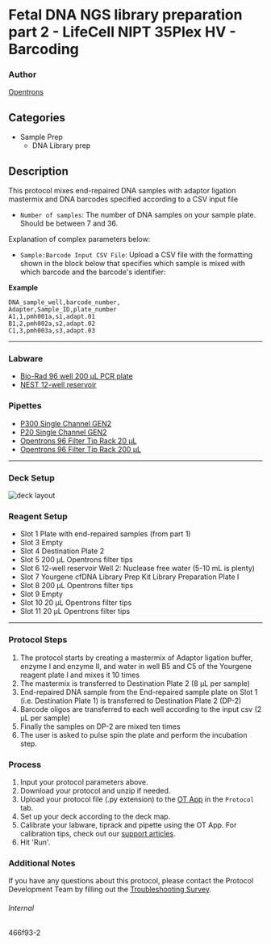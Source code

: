 # Fetal DNA NGS library preparation part 2 - LifeCell NIPT 35Plex HV - Barcoding

### Author
[Opentrons](https://opentrons.com/)

## Categories
* Sample Prep
	* DNA Library prep

## Description
This protocol mixes end-repaired DNA samples with adaptor ligation mastermix and DNA barcodes specified according to a CSV input file

* `Number of samples`: The number of DNA samples on your sample plate. Should be between 7 and 36.

Explanation of complex parameters below:
* `Sample:Barcode Input CSV File`: Upload a CSV file with the formatting shown in the block below that specifies which sample is mixed with which barcode and the barcode's identifier:

**Example**
```
DNA_sample_well,barcode_number,
Adapter,Sample_ID,plate_number
A1,1,pmh001a,s1,adapt.01
B1,2,pmh002a,s2,adapt.02
C1,3,pmh003a,s3,adapt.03
```

---

### Labware
* [Bio-Rad 96 well 200 µL PCR plate](https://labware.opentrons.com/biorad_96_wellplate_200ul_pcr?category=wellPlate)
* [NEST 12-well reservoir](https://labware.opentrons.com/nest_12_reservoir_15ml/)

### Pipettes
* [P300 Single Channel GEN2](https://shop.opentrons.com/single-channel-electronic-pipette-p20/)
* [P20 Single Channel GEN2](https://shop.opentrons.com/single-channel-electronic-pipette-p20/)
* [Opentrons 96 Filter Tip Rack 20 µL](https://labware.opentrons.com/opentrons_96_filtertiprack_20ul/)
* [Opentrons 96 Filter Tip Rack 200 µL](https://labware.opentrons.com/opentrons_96_filtertiprack_200ul/)

---

### Deck Setup

![deck layout](https://opentrons-protocol-library-website.s3.amazonaws.com/custom-README-images/459cc2/459cc2-layout.png)

### Reagent Setup
* Slot 1 Plate with end-repaired samples (from part 1)
* Slot 3 Empty
* Slot 4 Destination Plate 2
* Slot 5 200 µL Opentrons filter tips
* Slot 6 12-well reservoir Well 2: Nuclease free water (5-10 mL is plenty)
* Slot 7 Yourgene cfDNA Library Prep Kit Library Preparation Plate I
* Slot 8 200 µL Opentrons filter tips
* Slot 9 Empty
* Slot 10 20 µL Opentrons filter tips
* Slot 11 20 µL Opentrons filter tips

---

### Protocol Steps
1. The protocol starts by creating a mastermix of Adaptor ligation buffer, enzyme I and enzyme II, and water in well B5 and C5 of the Yourgene reagent plate I and mixes it 10 times
2. The mastermix is transferred to Destination Plate 2 (8 µL per sample)
3. End-repaired DNA sample from the End-repaired sample plate on Slot 1 (i.e. Destination Plate 1) is transferred to Destination Plate 2 (DP-2)
4. Barcode oligos are transferred to each well according to the input csv (2 µL per sample)
5. Finally the samples on DP-2 are mixed ten times
6. The user is asked to pulse spin the plate and perform the incubation step.

### Process
1. Input your protocol parameters above.
2. Download your protocol and unzip if needed.
3. Upload your protocol file (.py extension) to the [OT App](https://opentrons.com/ot-app) in the `Protocol` tab.
4. Set up your deck according to the deck map.
5. Calibrate your labware, tiprack and pipette using the OT App. For calibration tips, check out our [support articles](https://support.opentrons.com/en/collections/1559720-guide-for-getting-started-with-the-ot-2).
6. Hit 'Run'.

### Additional Notes
If you have any questions about this protocol, please contact the Protocol Development Team by filling out the [Troubleshooting Survey](https://protocol-troubleshooting.paperform.co/).

###### Internal
466f93-2
